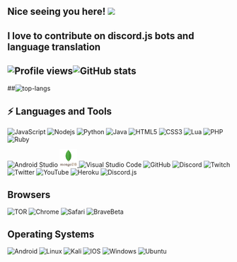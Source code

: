 ## Nice seeing you here! <img src="https://raw.githubusercontent.com/aemmadi/aemmadi/master/wave.gif" width="30px">
## I love to contribute on discord.js bots and language translation
## <img align="left" src="https://komarev.com/ghpvc/?username=FlyingndCoding&label=Profile%20views&color=009127" alt="Profile views"/>
## ![ GitHub stats](https://github-readme-stats.vercel.app/api?username=flyingndcoding&show_icons=true&theme=radical)
##<img src="https://github-readme-stats.vercel.app/api/top-langs/?username=flyingndcodinglayout=compact&theme=dark" alt="top-langs" />

## ⚡ Languages and Tools
![JavaScript](https://img.shields.io/badge/-JavaScript-black?style=flat-square&logo=javascript)
![Nodejs](https://img.shields.io/badge/-Nodejs-black?style=flat-square&logo=Node.js)
![Python](https://img.shields.io/badge/-Python-black?style=flat-square&logo=Python) 
![Java](https://img.shields.io/badge/-java-E34A86?style=flat-square&logo=java)
![HTML5](https://img.shields.io/badge/-HTML5-E34F26?style=flat-square&logo=html5&logoColor=white)
![CSS3](https://img.shields.io/badge/-CSS3-1572B6?style=flat-square&logo=css3)
![Lua](https://img.shields.io/badge/lua-%232C2D72.svg?style=for-the-badge&logo=lua&logoColor=white)
![PHP](https://img.shields.io/badge/php-%23777BB4.svg?style=for-the-badge&logo=php&logoColor=white)
![Ruby](https://img.shields.io/badge/ruby-%23CC342D.svg?style=for-the-badge&logo=ruby&logoColor=white)


![Android Studio](https://img.shields.io/badge/Android%20Studio-3DDC84.svg?style=for-the-badge&logo=android-studio&logoColor=white)
<a href="https://www.mongodb.com/" target="_blank"> 
<img src="https://raw.githubusercontent.com/devicons/devicon/master/icons/mongodb/mongodb-original-wordmark.svg" alt="mongodb" width="40" height="40"/> 
</a>
![Visual Studio Code](https://img.shields.io/badge/Visual%20Studio%20Code-0078d7.svg?style=for-the-badge&logo=visual-studio-code&logoColor=white)
![GitHub](https://img.shields.io/badge/github-%23121011.svg?style=for-the-badge&logo=github&logoColor=white)
![Discord](https://img.shields.io/badge/%https://dsc.gg/thegreats-rewards%3E-%237289DA.svg?style=for-the-badge&logo=discord&logoColor=white)
![Twitch](https://img.shields.io/badge/hestreamschess-%239146FF.svg?style=for-the-badge&logo=Twitch&logoColor=white)
![Twitter](https://img.shields.io/badge/rishitsrivastav12-%231DA1F2.svg?style=for-the-badge&logo=Twitter&logoColor=white)
![YouTube](https://img.shields.io/badge/SᑗS-%23FF0000.svg?style=for-the-badge&logo=YouTube&logoColor=white)
![Heroku](https://img.shields.io/badge/heroku-%23430098.svg?style=for-the-badge&logo=heroku&logoColor=white)
![Discord.js](https://user-images.githubusercontent.com/94818620/143242985-f3dc505f-9022-4fed-a254-215d3dbcc966.png)

## Browsers
![TOR](https://img.shields.io/badge/tor-%237E4798.svg?style=for-the-badge&logo=tor-project&logoColor=white)
![Chrome](https://raw.githubusercontent.com/alrra/browser-logos/master/src/chrome/chrome_48x48.png)
![Safari](https://raw.githubusercontent.com/alrra/browser-logos/master/src/safari/safari_48x48.png)
![BraveBeta](https://user-images.githubusercontent.com/94818620/143243295-7a42b0de-90b1-49bf-a78f-3b29750059c0.png)

## Operating Systems
![Android](https://img.shields.io/badge/Android-3DDC84?style=for-the-badge&logo=android&logoColor=white)
![Linux](https://img.shields.io/badge/Linux-FCC624?style=for-the-badge&logo=linux&logoColor=black)
![Kali](https://img.shields.io/badge/Kali-268BEE?style=for-the-badge&logo=kalilinux&logoColor=white)
![IOS](https://img.shields.io/badge/iOS-000000?style=for-the-badge&logo=ios&logoColor=white)
![Windows](https://img.shields.io/badge/Windows-0078D6?style=for-the-badge&logo=windows&logoColor=white)
![Ubuntu](https://img.shields.io/badge/Ubuntu-E95420?style=for-the-badge&logo=ubuntu&logoColor=white)

